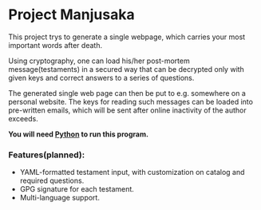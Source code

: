 Project Manjusaka
=================

This project trys to generate a single webpage, which carries your most
important words after death.

Using cryptography, one can load his/her post-mortem message(testaments) in a
secured way that can be decrypted only with given keys and correct answers to a
series of questions.

The generated single web page can then be put to e.g. somewhere on a personal
website. The keys for reading such messages can be loaded into pre-written
emails, which will be sent after online inactivity of the author exceeds.

**You will need [Python](https://www.python.org) to run this program.**


### Features(planned):

* YAML-formatted testament input, with customization on catalog and required
  questions.
* GPG signature for each testament.
* Multi-language support.
